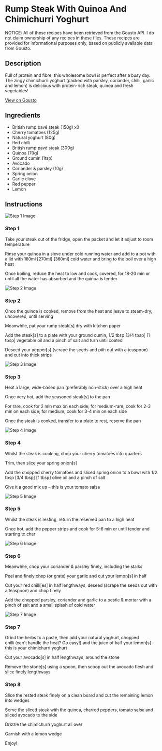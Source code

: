 # Rump Steak With Quinoa And Chimichurri Yoghurt

NOTICE: All of these recipes have been retrieved from the Gousto API. I do not claim ownership of any recipes in these files. These recipes are provided for informational purposes only, based on publicly available data from Gousto.

## Description

Full of protein and fibre, this wholesome bowl is perfect after a busy day. The zingy chimichurri yoghurt (packed with parsley, coriander, chilli, garlic and lemon) is delicious with protein-rich steak, quinoa and fresh vegetables! 

[View on Gousto](https://www.gousto.co.uk/recipes/cookbook/steak-quinoa-chimichurri-yoghurt)

## Ingredients

- British rump pavé steak (150g) x0
- Cherry tomatoes (125g)
- Natural yoghurt (80g)
- Red chilli
- British rump pavé steak (300g)
- Quinoa (70g)
- Ground cumin (1tsp)
- Avocado
- Coriander & parsley (10g)
- Spring onion
- Garlic clove
- Red pepper
- Lemon

## Instructions

![Step 1 Image](https://production-media.gousto.co.uk/cms/recipe-step-image/RC2278Step-1-x200.jpg)

### Step 1

Take your steak out of the fridge, open the packet and let it adjust to room temperature

Rinse your quinoa in a sieve under cold running water and add to a pot with a lid with 180ml<span class="text-danger"> <span class="text-purple">[270ml] </span>[360ml]</span> cold water and bring to the boil over a high heat

Once boiling, reduce the heat to low and cook, covered, for 18-20 min or until all the water has absorbed and the quinoa is tender

![Step 2 Image](https://production-media.gousto.co.uk/cms/recipe-step-image/RC2278Step-2-x200.jpg)

### Step 2

Once the quinoa is cooked, remove from the heat and leave to steam-dry, uncovered, until serving

Meanwhile, pat your rump steak[s] dry with kitchen paper

Add the steak[s] to a plate with your ground cumin, 1/2 tbsp <span class="text-purple">[3/4 tbsp]</span> <span class="text-danger">[1 tbsp]</span> vegetable oil and a pinch of salt and turn until coated

Deseed your pepper[s] (scrape the seeds and pith out with a teaspoon) and cut into thick strips

![Step 3 Image](https://production-media.gousto.co.uk/cms/recipe-step-image/RC2278Step-3-x200.jpg)

### Step 3

Heat a large, wide-based pan (preferably non-stick) over a high heat

Once very hot, add the seasoned steak[s] to the pan

For rare, cook for 2 min max on each side; for medium-rare, cook for 2-3 min on each side; for medium, cook for 3-4 min on each side

Once the steak is cooked, transfer to a plate to rest, reserve the pan

![Step 4 Image](https://production-media.gousto.co.uk/cms/recipe-step-image/RC2278Step-4-x200.jpg)

### Step 4

Whilst the steak is cooking, chop your cherry tomatoes into quarters

Trim, then slice your spring onion[s]

Add the chopped cherry tomatoes and sliced spring onion to a bowl with 1/2 tbsp <span class="text-purple">[3/4 tbsp] </span><span class="text-danger">[1 tbsp]</span> olive oil and a pinch of salt

Give it a good mix up – this is your tomato salsa

![Step 5 Image](https://production-media.gousto.co.uk/cms/recipe-step-image/RC2278Step-5-x200.jpg)

### Step 5

Whilst the steak is resting, return the reserved pan to a high heat

Once hot, add the pepper strips and cook for 5-6 min or until tender and starting to char

![Step 6 Image](https://production-media.gousto.co.uk/cms/recipe-step-image/RC2278Step-6-x200.jpg)

### Step 6

Meanwhile, chop your coriander & parsley finely, including the stalks

Peel and finely chop (or grate) your garlic and cut your lemon[s] in half

Cut your red chilli[es] in half lengthways, deseed (scrape the seeds out with a teaspoon) and chop finely

Add the chopped parsley, coriander and garlic to a pestle & mortar with a pinch of salt and a small splash of cold water

![Step 7 Image](https://production-media.gousto.co.uk/cms/recipe-step-image/RC2278Step-7-x200.jpg)

### Step 7

Grind the herbs to a paste, then add your natural yoghurt, chopped chilli (can't handle the heat? Go easy!) and the juice of half your lemon[s] – this is your chimichurri yoghurt

Cut your avocado[s] in half lengthways, around the stone

Remove the stone[s]<span class="text-danger"> </span>using a spoon, then scoop out the avocado flesh and slice finely lengthways

### Step 8

Slice the rested steak finely on a clean board and cut the remaining lemon into wedges

Serve the sliced steak with the quinoa, charred peppers, tomato salsa and sliced avocado to the side

Drizzle the chimichurri yoghurt all over

Garnish with a lemon wedge

Enjoy!

